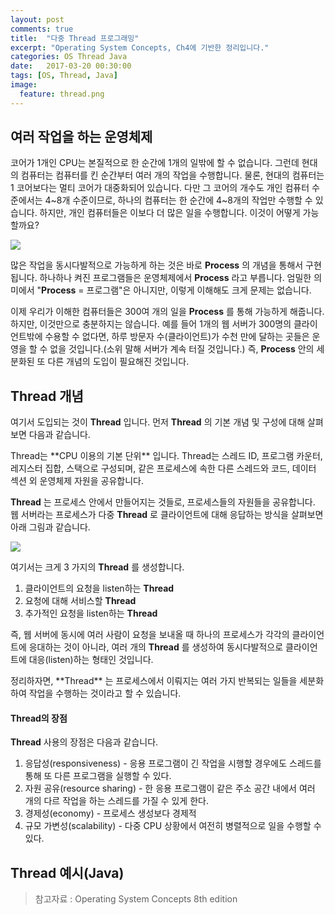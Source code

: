 ```yaml
---
layout: post
comments: true
title:  "다중 Thread 프로그래밍"
excerpt: "Operating System Concepts, Ch4에 기반한 정리입니다."
categories: OS Thread Java
date:   2017-03-20 00:30:00
tags: [OS, Thread, Java]
image:
  feature: thread.png
---
```


## 여러 작업을 하는 운영체제

코어가 1개인 CPU는 본질적으로 한 순간에 1개의 일밖에 할 수 없습니다. 그런데 현대의 컴퓨터는 컴퓨터를 킨 순간부터 여러 개의 작업을 수행합니다. 물론, 현대의 컴퓨터는 1 코어보다는 멀티 코어가 대중화되어 있습니다. 다만 그 코어의 개수도 개인 컴퓨터 수준에서는 4~8개 수준이므로, 하나의 컴퓨터는 한 순간에 4~8개의 작업만 수행할 수 있습니다. 하지만, 개인 컴퓨터들은 이보다 더 많은 일을 수행합니다. 이것이 어떻게 가능할까요?

<!-- process 이미지 -->
<img src="https://dl.dropbox.com/s/sud3gn15aa6xvf9/process.png">

많은 작업을 동시다발적으로 가능하게 하는 것은 바로 **Process** 의 개념을 통해서 구현됩니다. 하나하나 켜진 프로그램들은 운영체제에서 **Process** 라고 부릅니다. 엄밀한 의미에서 "**Process** = 프로그램"은 아니지만, 이렇게 이해해도 크게 문제는 없습니다.

이제 우리가 이해한 컴퓨터들은 300여 개의 일을 **Process** 를 통해 가능하게 해줍니다. 하지만, 이것만으로 충분하지는 않습니다. 예를 들어 1개의 웹 서버가 300명의 클라이언트밖에 수용할 수 없다면, 하루 방문자 수(클라이언트)가 수천 만에 달하는 곳들은 운영을 할 수 없을 것입니다.(소위 말해 서버가 계속 터질 것입니다.) 즉, **Process** 안의 세분화된 또 다른 개념의 도입이 필요해진 것입니다.

## Thread 개념

여기서 도입되는 것이 **Thread** 입니다. 먼저 **Thread** 의 기본 개념 및 구성에 대해 살펴보면 다음과 같습니다.

<div class="message">
Thread는 **CPU 이용의 기본 단위** 입니다. Thread는 스레드 ID, 프로그램 카운터, 레지스터 집합, 스택으로 구성되며, 같은 프로세스에 속한 다른 스레드와 코드, 데이터 섹션 외 운영체제 자원을 공유합니다.
</div>

**Thread** 는 프로세스 안에서 만들어지는 것들로, 프로세스들의 자원들을 공유합니다. 웹 서버라는 프로세스가 다중 **Thread** 로 클라이언트에 대해 응답하는 방식을 살펴보면 아래 그림과 같습니다.

<!-- thread2 이미지 -->
<img src="https://dl.dropbox.com/s/ey4e3sw3phe9yg4/thread2.png">

여기서는 크게 3 가지의 **Thread** 를 생성합니다.

1. 클라이언트의 요청을 listen하는 **Thread**
2. 요청에 대해 서비스할 **Thread**
3. 추가적인 요청을 listen하는 **Thread**

즉, 웹 서버에 동시에 여러 사람이 요청을 보내올 때 하나의 프로세스가 각각의 클라이언트에 응대하는 것이 아니라, 여러 개의 **Thread** 를 생성하여 동시다발적으로 클라이언트에 대응(listen)하는 형태인 것입니다.

<div class="message">
정리하자면, **Thread** 는 프로세스에서 이뤄지는 여러 가지 반복되는 일들을 세분화하여 작업을 수행하는 것이라고 할 수 있습니다.
</div>

#### Thread의 장점

**Thread** 사용의 장점은 다음과 같습니다.

1. 응답성(responsiveness) - 응용 프로그램이 긴 작업을 시행할 경우에도 스레드를 통해 또 다른 프로그램을 실행할 수 있다.
2. 자원 공유(resource sharing) - 한 응용 프로그램이 같은 주소 공간 내에서 여러 개의 다르 작업을 하는 스레드를 가질 수 있게 한다.
3. 경제성(economy) - 프로세스 생성보다 경제적
4. 규모 가변성(scalability) - 다중 CPU 상황에서 여전히 병렬적으로 일을 수행할 수 있다.

## Thread 예시(Java)


> 참고자료 : Operating System Concepts 8th edition
